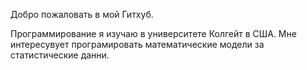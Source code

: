 Добро пожаловать в мой Гитхуб.

Программирование я изучаю в университете Колгейт в США. Мне интересувует програмировать математические модели за статистические данни.
